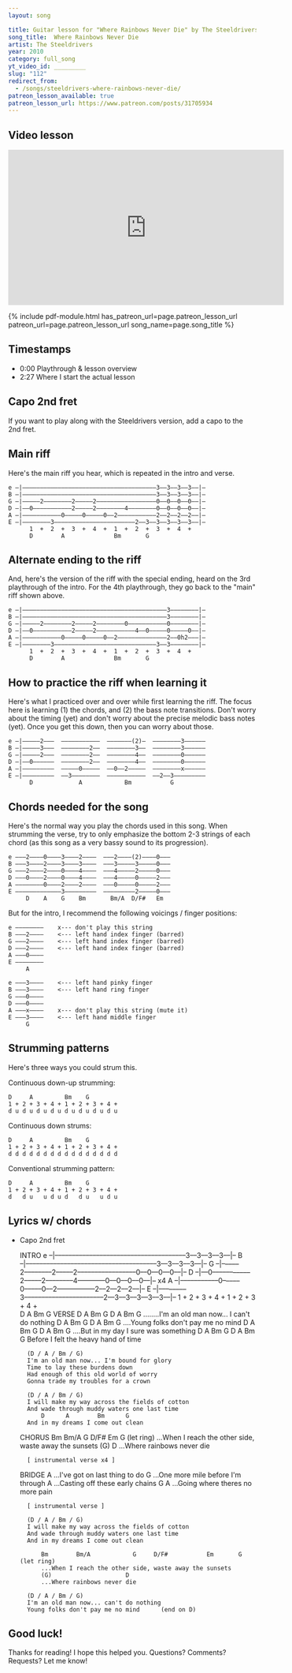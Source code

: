```yaml
---
layout: song

title: Guitar lesson for "Where Rainbows Never Die" by The Steeldrivers
song_title:  Where Rainbows Never Die
artist: The Steeldrivers
year: 2010
category: full_song
yt_video_id: _________
slug: "112"
redirect_from:
  - /songs/steeldrivers-where-rainbows-never-die/
patreon_lesson_available: true
patreon_lesson_url: https://www.patreon.com/posts/31705934
---
```


## Video lesson

<iframe width="560" height="315" src="https://www.youtube.com/embed/iHutof1EDm0?showinfo=0" frameborder="0" allowfullscreen></iframe>

<!-- ## PDF print-out of this lesson

If you'd like a print-friendly PDF of this lesson for offline use, view my <a href="http://playsongnotes.com/downloads/">downloads page</a>. You'll find it there! -->

{% include pdf-module.html has_patreon_url=page.patreon_lesson_url patreon_url=page.patreon_lesson_url song_name=page.song_title %}

## Timestamps

- 0:00 Playthrough & lesson overview
- 2:27 Where I start the actual lesson

## Capo 2nd fret

If you want to play along with the Steeldrivers version, add a capo to the 2nd fret.

## Main riff

Here's the main riff you hear, which is repeated in the intro and verse.

    e –|––––––––––––––––––––––––––––––––––––––3––3––3––3––|–
    B –|––––––––––––––––––––––––––––––––––––––3––3––3––3––|–
    G –|–––––2––––––––2–––––2–––––––––––––––––0––0––0––0––|–
    D –|––0–––––––––––2–––––2––––––––4––––––––0––0––0––0––|–
    A –|–––––––––––0–––––0–––––0––2–––––––––––2––2––2––2––|–
    E –|––––––––3–––––––––––––––––––––––2––3––3––3––3––3––|–
          1  +  2  +  3  +  4  +  1  +  2  +  3  +  4  +  
          D        A              Bm       G

## Alternate ending to the riff

And, here's the version of the riff with the special ending, heard on the 3rd playthrough of the intro. For the 4th playthrough, they go back to the "main" riff shown above.

    e –|–––––––––––––––––––––––––––––––––––––––––3––––––––|–
    B –|–––––––––––––––––––––––––––––––––––––––––3––––––––|–
    G –|–––––2––––––––2–––––2––––––––0–––––––––––0––––––––|–
    D –|––0–––––––––––2–––––2–––––––––––4––0–––––0–––––0––|–
    A –|–––––––––––0–––––0–––––0––2––––––––––––––2––0h2–––|–
    E –|––––––––3–––––––––––––––––––––––––––––3––3––––––––|–
          1  +  2  +  3  +  4  +  1  +  2  +  3  +  4  +  
          D        A              Bm       G

## How to practice the riff when learning it

Here's what I practiced over and over while first learning the riff. The focus here is learning (1) the chords, and (2) the bass note transitions. Don't worry about the timing (yet) and don't worry about the precise melodic bass notes (yet). Once you get this down, then you can worry about those.

    e –|–––––2–––  –––––––––––  –––––––(2)–  ––––––––3––––––
    B –|–––––3–––  ––––––––2––  ––––––––3––  ––––––––3––––––
    G –|–––––2–––  ––––––––2––  ––––––––4––  ––––––––0––––––
    D –|––0––––––  ––––––––2––  ––––––––4––  ––––––––0––––––
    A –|–––––––––  –––––0–––––  ––0––2–––––  ––––––––x––––––
    E –|–––––––––  ––3––––––––  –––––––––––  ––2––3–––––––––
          D             A            Bm           G

## Chords needed for the song

Here's the normal way you play the chords used in this song. When strumming the verse, try to only emphasize the bottom 2-3 strings of each chord (as this song as a very bassy sound to its progression).

    e –––2––––0––––3––––2––––  –––2––––(2)––––0–––  
    B –––3––––2––––3––––3––––  –––3–––––3–––––0–––  
    G –––2––––2––––0––––4––––  –––4–––––2–––––0–––  
    D –––0––––2––––0––––4––––  –––4–––––0–––––2–––  
    A ––––––––0––––2––––2––––  –––0–––––0–––––2–––  
    E –––––––––––––3–––––––––  –––––––––2–––––0–––  
         D    A    G    Bm       Bm/A  D/F#   Em    

But for the intro, I recommend the following voicings / finger positions:

    e ––––––––    x--- don't play this string
    B –––2––––    <--- left hand index finger (barred)
    G –––2––––    <--- left hand index finger (barred)
    D –––2––––    <--- left hand index finger (barred)
    A –––0––––
    E ––––––––
         A    

    e –––3––––    <--- left hand pinky finger
    B –––3––––    <--- left hand ring finger
    G –––0––––
    D –––0––––
    A –––x––––    x--- don't play this string (mute it)
    E –––3––––    <--- left hand middle finger
         G    
## Strumming patterns

Here's three ways you could strum this.

Continuous down-up strumming:

    D     A         Bm    G   
    1 + 2 + 3 + 4 + 1 + 2 + 3 + 4 +
    d u d u d u d u d u d u d u d u

Continuous down strums:

    D     A         Bm    G   
    1 + 2 + 3 + 4 + 1 + 2 + 3 + 4 +
    d d d d d d d d d d d d d d d d

Conventional strumming pattern:

    D     A         Bm    G   
    1 + 2 + 3 + 4 + 1 + 2 + 3 + 4 +
    d   d u   u d u d   d u   u d u

## Lyrics w/ chords

* Capo 2nd fret

    INTRO
        e –|––––––––––––––––––––––––––––––––––––––3––3––3––3––|–
        B –|––––––––––––––––––––––––––––––––––––––3––3––3––3––|–
        G –|–––––2––––––––2–––––2–––––––––––––––––0––0––0––0––|–
        D –|––0–––––––––––2–––––2––––––––4––––––––0––0––0––0––|–  x4
        A –|–––––––––––0–––––0–––––0––2–––––––––––2––2––2––2––|–
        E –|––––––––3–––––––––––––––––––––––2––3––3––3––3––3––|–
              1  +  2  +  3  +  4  +  1  +  2  +  3  +  4  +  
              D        A              Bm       G
    VERSE
        D    A                     Bm   G        D       A    Bm  G
        ........I'm an old man now... I can't do nothing
        D    A               Bm   G          D       A    Bm  G
        ....Young folks don't pay me no mind
        D   A         Bm     G        D        A    Bm  G
        ....But in my day I sure was something
           D      A        Bm    G       D        A    Bm  G
        Before I felt the heavy hand of time

        (D / A / Bm / G)
        I'm an old man now... I'm bound for glory
        Time to lay these burdens down
        Had enough of this old world of worry
        Gonna trade my troubles for a crown

        (D / A / Bm / G)
        I will make my way across the fields of cotton
        And wade through muddy waters one last time
            D      A        Bm      G
        And in my dreams I come out clean

    CHORUS
            Bm        Bm/A            G     D/F#           Em       G (let ring)
            ...When I reach the other side, waste away the sunsets
            (G)                     D
            ...Where rainbows never die

        [ instrumental verse x4 ]

    BRIDGE
                A
                ...I've got on last thing to do
                G
                ...One more mile before I'm through
                A
                ...Casting off these early chains
                G                     A
                ...Going where theres no more pain

        [ instrumental verse ]

        (D / A / Bm / G)
        I will make my way across the fields of cotton
        And wade through muddy waters one last time
        And in my dreams I come out clean

            Bm        Bm/A            G     D/F#           Em       G (let ring)
            ...When I reach the other side, waste away the sunsets
            (G)                     D
            ...Where rainbows never die

        (D / A / Bm / G)
        I'm an old man now... can't do nothing
        Young folks don't pay me no mind      (end on D)


## Good luck!

Thanks for reading! I hope this helped you. Questions? Comments? Requests? Let me know!
